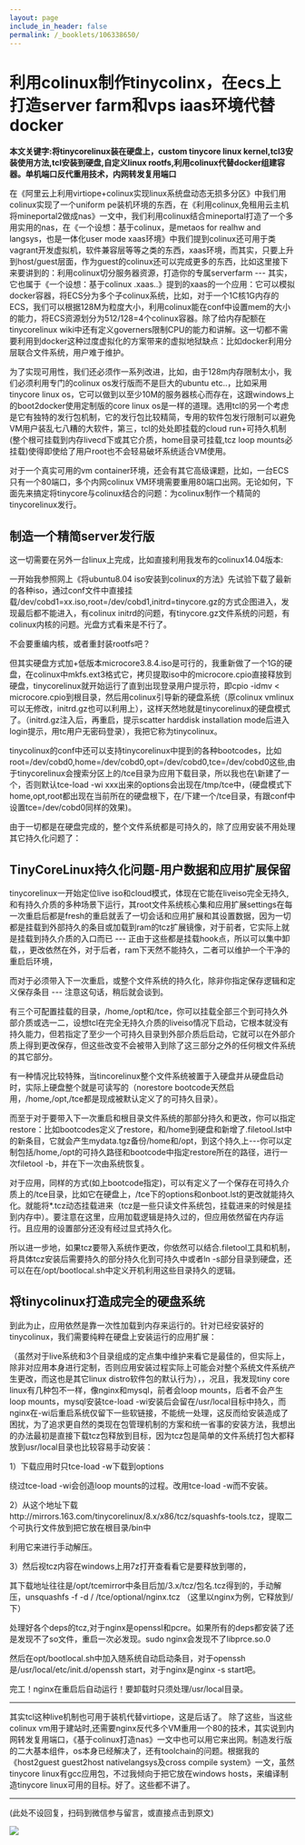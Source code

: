 ```yaml
---
layout: page
include_in_header: false
permalink: /_booklets/106338650/
---
```

利用colinux制作tinycolinx，在ecs上打造server farm和vps iaas环境代替docker
=====

__本文关键字:将tinycorelinux装在硬盘上，custom tinycore linux kernel,tcl3安装使用方法,tcl安装到硬盘,自定义linux rootfs,利用colinux代替docker组建容器。单机端口反代重用技术，内网转发复用端口__

在《阿里云上利用virtiope+colinux实现linux系统盘动态无损多分区》中我们用colinux实现了一个uniform pe装机环境的东西，在《利用colinux,免租用云主机将mineportal2做成nas》一文中，我们利用colinux结合mineportal打造了一个多用实用的nas，在《一个设想：基于colinux，是metaos for realhw and langsys，也是一体化user mode xaas环境》中我们提到colinux还可用于类vagrant开发虚拟机，软件兼容层等等之类的东西，xaas环境，而其实，只要上升到host/guest层面，作为guest的colinux还可以完成更多的东西，比如这里接下来要讲到的：利用colinux切分服务器资源，打造你的专属serverfarm --- 其实，它也属于《一个设想：基于colinux .xaas..》提到的xaas的一个应用：它可以模拟docker容器，将ECS分为多个子colinux系统，比如，对于一个1C核1G内存的ECS，我们可以根据128M为粒度大小，利用colinux能在conf中设置mem的大小的能力，将ECS资源划分为512/128=4个colinux容器。除了给内存配额在tinycorelinux wiki中还有定义governers限制CPU的能力和讲解。这一切都不需要利用到docker这种过度虚拟化的方案带来的虚拟地狱缺点：比如docker利用分层联合文件系统，用户难于维护。

为了实现可用性，我们还必须作一系列改进，比如，由于128m内存限制太小，我们必须利用专门的colinux os发行版而不是巨大的ubuntu etc..，比如采用tinycore linux os，它可以做到以至少10M的服务器核心而存在，这跟windows上的boot2docker使用定制版的core linux os是一样的道理。选用tcl的另一个考虑是它有独特的发行包机制，它的发行包比较精简，专用的软件包发行限制可以避免VM用户装乱七八糟的大软件，第三，tcl的处处即挂载的cloud run+可持久机制(整个根可挂载到内存livecd下或其它介质，home目录可挂载,tcz loop mounts必挂载)使得即使给了用户root也不会轻易破坏系统适合VM使用。

对于一个真实可用的vm container环境，还会有其它高级课题，比如，一台ECS只有一个80端口，多个内网colinux VM环境需要重用80端口出网。无论如何，下面先来搞定将tinycore与colinux结合的问题：为colinux制作一个精简的tinycorelinux发行。

制造一个精简server发行版
-----

这一切需要在另外一台linux上完成，比如直接利用我发布的colinux14.04版本:

一开始我参照网上《将ubuntu8.04 iso安装到colinux的方法》先试验下载了最新的各种iso，通过conf文件中直接挂载/dev/cobd1=xx.iso,root=/dev/cobd1,initrd=tinycore.gz的方式企图进入，发现最后都不能进入，有colinux initrd的问题，有tinycore.gz文件系统的问题，有colinux内核的问题。光盘方式看来是不行了。

不会要重编内核，或者重封装rootfs吧？

但其实硬盘方式加+低版本microcore3.8.4.iso是可行的，我重新做了一个1G的硬盘，在colinux中mkfs.ext3格式它，拷贝提取iso中的microcore.cpio直接释放到硬盘，tinycorelinux就开始运行了直到出现登录用户提示符，即cpio -idmv < microcore.cpio到根目录，然后用colinux引导新的硬盘系统（原colinux vmlinux可以无修改，initrd.gz也可以利用上），这样天然地就是tinycorelinux的硬盘模式了。（initrd.gz注入后，再重启，提示scatter harddisk installation mode后进入login提示，用tc用户无密码登录），我把它称为tinycolinux。

tinycolinux的conf中还可以支持tinycorelinux中提到的各种bootcodes，比如root=/dev/cobd0,home=/dev/cobd0,opt=/dev/cobd0,tce=/dev/cobd0这些,由于tinycorelinux会搜索分区上的/tce目录为应用下载目录，所以我也在\新建了一个，否则默认tce-load -wi xxx出来的options会出现在/tmp/tce中，(硬盘模式下home,opt,root都出现在当前所在的硬盘根下，在/下建一个/tce目录，有跟conf中设置tce=/dev/cobd0同样的效果)。

由于一切都是在硬盘完成的，整个文件系统都是可持久的，除了应用安装不用处理其它持久化问题了：

TinyCoreLinux持久化问题-用户数据和应用扩展保留
-----

tinycorelinux一开始定位live iso和cloud模式，体现在它能在liveiso完全无持久,和有持久介质的多种场景下运行，其root文件系统核心集和应用扩展settings在每一次重启后都是fresh的重启就丢了一切会话和应用扩展和其设置数据，因为一切都是挂载到外部持久的条目或加载到ram的tcz扩展镜像，对于前者，它实际上就是挂载到持久介质的入口而已 --- 正由于这些都是挂载hook点，所以可以集中卸载，，更改依然在外，对于后者，ram下天然不能持久，二者可以维护一个干净的重启后环境，

而对于必须带入下一次重启，或整个文件系统的持久化，除非你指定保存逻辑和定义保存条目 --- 注意这句话，稍后就会谈到。

有三个可配置挂载的目录，/home,/opt和/tce，你可以挂载全部三个到可持久外部介质或选一二，设想tcl在完全无持久介质的liveiso情况下启动，它根本就没有持久能力，但若指定了至少一个可持久目录到外部介质后启动，它就可以在外部介质上得到更改保存，但这些改变不会被带入到除了这三部分之外的任何根文件系统的其它部分。

有一种情况比较特殊，当tincorelinux整个文件系统被置于入硬盘并从硬盘启动时，实际上硬盘整个就是可读写的（norestore bootcode天然启用，/home,/opt,/tce都是现成被默认定义了的可持久目录）。

而至于对于要带入下一次重启和根目录文件系统的那部分持久和更改，你可以指定restore：比如bootcodes定义了restore，和/home到硬盘和新增了.filetool.lst中的新条目，它就会产生mydata.tgz备份/home和/opt，到这个持久上---你可以定制包括/home,/opt的可持久路径和bootcode中指定restore所在的路径，进行一次filetool -b，并在下一次由系统恢复。

对于应用，同样的方式(如上bootcode指定)，可以有定义了一个保存在可持久介质上的/tce目录，比如它在硬盘上，/tce下的options和onboot.lst的更改就能持久化。就能将*.tcz动态挂载进来（tcz是一些只读文件系统包，挂载进来的时候是挂到内存中）。要注意在这里，应用加载逻辑是持久过的，但应用依然留在内存运行。且应用的设置部分还没有经过显式持久化。

所以进一步地，如果tcz要带入系统作更改，你依然可以结合.filetool工具和机制，将具体tcz安装后需要持久的部分持久化到可持久中或者ln -s部分目录到硬盘，还可以在在/opt/bootlocal.sh中定义开机利用这些目录持久的逻辑。

 

将tinycolinux打造成完全的硬盘系统
-----

到此为止，应用依然是靠一次性加载到内存来运行的。针对已经安装好的tinycolinux，我们需要纯粹在硬盘上安装运行的应用扩展：

（虽然对于live系统和3个目录组成的定点集中维护来看它是最佳的，但实际上，除非对应用本身进行定制，否则应用安装过程实际上可能会对整个系统文件系统产生更改，而这也是其它linux distro软件包的默认行为），，况且，我发现tiny core linux有几种包不一样，像nginx和mysql，前者会loop mounts，后者不会产生loop mounts，mysql安装tce-load -wi安装后会留在/usr/local目标中持久，而nginx在-wi后重启系统仅留下一些软链接，不能统一处理，这反而给安装造成了困扰，为了追求更自然的类现在包管理机制的方案和统一省事的安装方法，我想出的办法最初是直接下载tcz包释放到目标，因为tcz包是简单的文件系统打包大都释放到usr/local目录也比较容易手动安装：

 1）下载应用时只tce-load -w下载到options

绕过tce-load -wi会创造loop mounts的过程。改用tce-load -w而不安装。

2）从这个地址下载http://mirrors.163.com/tinycorelinux/8.x/x86/tcz/squashfs-tools.tcz，提取二个可执行文件放到把它放在根目录/bin中

利用它来进行手动解压。

3）然后视tcz内容在windows上用7z打开查看看它是要释放到哪的，

其下载地址往往是/opt/tcemirror中条目后加/3.x/tcz/包名.tcz得到的，手动解压，unsquashfs -f -d / /tce/optional/nginx.tcz  （这里以nginx为例，它释放到/下）

处理好各个deps的tcz,对于nginx是openssl和pcre。如果所有的deps都安装了还是发现不了so文件，重启一次必发现。sudo nginx会发现不了libprce.so.0

然后在opt/bootlocal.sh中加入随系统自动启动条目，对于openssh是/usr/local/etc/init.d/openssh start，对于nginx是nginx -s start吧。

 完工！nginx在重启后自动运行！要卸载时只须处理/usr/local目录。

----------

其实tcl这种live机制也可用于装机代替virtiope，这是后话了。 除了这些，当这些colinux vm用于建站时,还需要nginx反代多个VM重用一个80的技术，其实说到内网转发复用端口，《基于colinux打造nas》一文中也可以用它来出网。制造发行版的二大基本组件，os本身已经解决了，还有toolchain的问题。根据我的《host2guest guest2host nativelangsys及cross compile system》一文，虽然tinycore linux有gcc应用包，不过我倾向于把它放在windows hosts，来编译制造tinycore linux可用的目标。好了。这些都不讲了。


-----


(此处不设回复，扫码到微信参与留言，或直接点击到原文)

![](/p/106338650/qrcode.png)

<!-- Markdeep: -->
<meta charset="utf-8">
<link rel="stylesheet" href="../../res/aloha.css?">

<script src="../../res/markdeep.min.js" charset="utf-8"></script>



